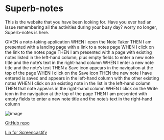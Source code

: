 # Superb-notes

This is the website that you have been looking for.  Have you ever had an issue remembering all the activities during your busy day?
worry no longer, Superb-notes is here.

GIVEN a note-taking application
WHEN I open the Note Taker
THEN I am presented with a landing page with a link to a notes page
WHEN I click on the link to the notes page
THEN I am presented with a page with existing notes listed in the left-hand column, plus empty fields to enter a new note title and the note’s text in the right-hand column
WHEN I enter a new note title and the note’s text
THEN a Save icon appears in the navigation at the top of the page
WHEN I click on the Save icon
THEN the new note I have entered is saved and appears in the left-hand column with the other existing notes
WHEN I click on an existing note in the list in the left-hand column
THEN that note appears in the right-hand column
WHEN I click on the Write icon in the navigation at the top of the page
THEN I am presented with empty fields to enter a new note title and the note’s text in the right-hand column

![image](https://user-images.githubusercontent.com/94250514/179425748-b9303ef7-caa3-40e6-9193-de56f9fdff00.png)


[GitHub repo](https://github.com/Wumbo-dot/Superb-notes)

[Lin for Screencastify](https://drive.google.com/file/d/1LN6XYnmW3ceJR-L56q87lgYGbuXVuNUm/view)

